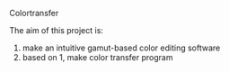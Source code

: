 Colortransfer

The aim of this project is:
  1. make an intuitive gamut-based color editing software
  2. based on 1, make color transfer program
